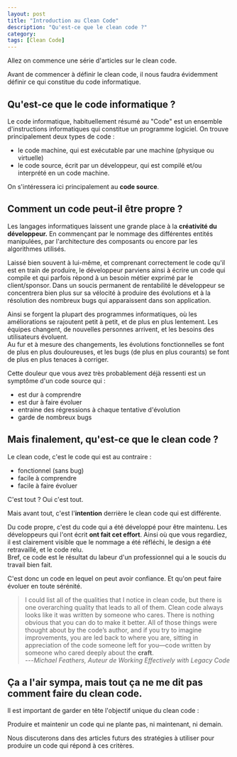 ```yaml
---
layout: post
title: "Introduction au Clean Code"
description: "Qu'est-ce que le clean code ?"
category: 
tags: [Clean Code]
---
```


Allez on commence une série d'articles sur le clean code.


Avant de commencer à définir le clean code, il nous faudra évidemment définir 
ce qui constitue du code informatique.

## Qu'est-ce que le code informatique ?

Le code informatique, habituellement résumé au "Code" est un ensemble d'instructions informatiques  qui constitue un programme logiciel.
On trouve principalement deux types de code :    

- le code machine, qui est exécutable par une  machine (physique ou virtuelle)
- le code source, écrit par un développeur, qui est compilé et/ou interprété en un code machine. 
    
On s'intéressera ici principalement au **code source**.

## Comment un code peut-il être propre ?

Les langages informatiques laissent une grande place à la **créativité du développeur.**
En commençant par le nommage des différentes entités manipulées, par l'architecture des composants ou encore par les algorithmes utilisés.      

Laissé bien souvent à lui-même, et comprenant correctement le code qu'il est en train de produire, le développeur parviens ainsi à écrire un code 
qui compile et qui parfois répond à un besoin métier exprimé par le client/sponsor. Dans un soucis permanent de rentabilité le développeur 
     se concentrera bien plus sur sa vélocité à produire des évolutions et à la résolution des nombreux bugs qui apparaissent dans son application.  
 
 Ainsi se forgent la plupart des programmes informatiques, où les améliorations se rajoutent petit à petit, et de plus en plus lentement. Les équipes changent, 
 de nouvelles personnes arrivent, et les besoins des utilisateurs évoluent.   
 Au fur et à mesure des changements, les évolutions fonctionnelles se font de plus en plus douloureuses,
  et les bugs (de plus en plus courants) se font de plus en plus tenaces à corriger.
  
  Cette douleur que vous avez très probablement déjà ressenti est un symptôme d'un code source qui : 
  
  - est dur à comprendre
  - est dur à faire évoluer
  - entraine des régressions à chaque tentative d'évolution
   - garde de nombreux bugs

## Mais finalement, qu'est-ce que le clean code ?

Le clean code, c'est le code qui est au contraire : 

- fonctionnel (sans bug)
- facile à comprendre
- facile à faire évoluer 


C'est tout ? Oui c'est tout.

Mais avant tout, c'est l'**intention** derrière le clean code qui est différente.

Du code propre, c'est du code qui a été développé pour être maintenu. 
Les développeurs qui l'ont écrit **ont fait cet effort**. Ainsi où que vous regardiez,
il est clairement visible que le nommage a été réfléchi, le design a été retravaillé, et le code relu.    
Bref, ce code est le résultat du labeur d'un professionnel qui a le soucis du travail bien fait.

C'est donc un code en lequel on peut avoir confiance. Et qu'on peut faire évoluer en toute sérénité.
 

> I could list all of the qualities that I notice in clean code,
 but there is one overarching quality that leads to all 
of them. Clean code always looks like it was written by someone 
who cares. There is nothing obvious that you can do to make it better.
 All of those things were thought about by the code’s author, and 
if you try to imagine improvements, you are led back to where you are, 
sitting in appreciation of the code someone left for you—code written 
by someone who cared deeply about the **craft**.     
---<cite>Michael Feathers, Auteur de  Working Effectively with Legacy Code</cite>


## Ça a l'air sympa, mais tout ça ne me dit pas comment faire du clean code.


Il est important de garder en tête l'objectif unique du clean code : 
     
 Produire et maintenir un code qui ne plante pas, ni maintenant, ni demain.

Nous discuterons dans des articles futurs des stratégies à utiliser pour 
produire un code qui répond à ces critères.